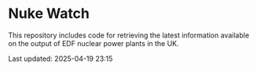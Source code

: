# Nuke Watch

This repository includes code for retrieving the latest information available on the output of EDF nuclear power plants in the UK.

Last updated: 2025-04-19 23:15